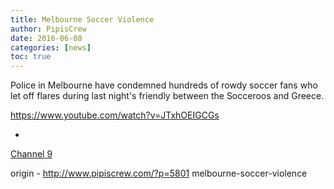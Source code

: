 ```yaml
---
title: Melbourne Soccer Violence
author: PipisCrew
date: 2016-06-08
categories: [news]
toc: true
---
```


Police in Melbourne have condemned hundreds of rowdy soccer fans who let off flares during last night's friendly between the Socceroos and Greece.

https://www.youtube.com/watch?v=JTxhOEIGCGs

+

[Channel 9](https://www.facebook.com/iwakeupwithtoday/videos/1255441347823861/)

origin - http://www.pipiscrew.com/?p=5801 melbourne-soccer-violence